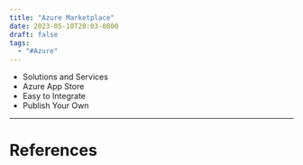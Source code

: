 ```yaml
---
title: "Azure Marketplace"
date: 2023-05-10T20:03-0800
draft: false
tags: 
  - "#Azure"
---
```


- Solutions and Services
- Azure App Store
- Easy to Integrate
- Publish Your Own

---
# References
